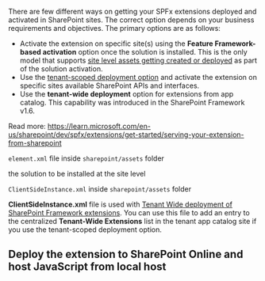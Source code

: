 There are few different ways on getting your SPFx extensions deployed and activated in SharePoint sites. The correct option depends on your business requirements and objectives. The primary options are as follows:

- Activate the extension on specific site(s) using the **Feature Framework-based activation** option once the solution is installed. This is the only model that supports [site level assets getting created or deployed](https://learn.microsoft.com/en-us/sharepoint/dev/spfx/toolchain/provision-sharepoint-assets) as part of the solution activation.
- Use the [tenant-scoped deployment option](https://learn.microsoft.com/en-us/sharepoint/dev/spfx/tenant-scoped-deployment) and activate the extension on specific sites available SharePoint APIs and interfaces.
- Use the **tenant-wide deployment** option for extensions from app catalog. This capability was introduced in the SharePoint Framework v1.6.

Read more:
https://learn.microsoft.com/en-us/sharepoint/dev/spfx/extensions/get-started/serving-your-extension-from-sharepoint

`element.xml` file inside `sharepoint/assets` folder

the solution to be installed at the site level


`ClientSideInstance.xml` inside `sharepoint/assets` folder

**ClientSideInstance.xml** file is used with [Tenant Wide deployment of SharePoint Framework extensions](https://learn.microsoft.com/en-us/sharepoint/dev/spfx/extensions/basics/tenant-wide-deployment-extensions). You can use this file to add an entry to the centralized **Tenant-Wide Extensions** list in the tenant app catalog site if you use the tenant-scoped deployment option.

## Deploy the extension to SharePoint Online and host JavaScript from local host


